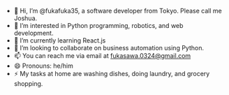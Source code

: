 - 👋 Hi, I’m @fukafuka35, a software developer from Tokyo. Please call me Joshua.
- 👀 I’m interested in Python programming, robotics, and web development.
- 🌱 I’m currently learning React.js
- 💞️ I’m looking to collaborate on business automation using Python.
- 📫 You can reach me via email at fukasawa.0324@gmail.com
- 😄 Pronouns: he/him
- ⚡ My tasks at home are washing dishes, doing laundry, and grocery shopping.

<!---
fukafuka35/fukafuka35 is a ✨ special ✨ repository because its `README.md` (this file) appears on your GitHub profile.
You can click the Preview link to take a look at your changes.
--->
